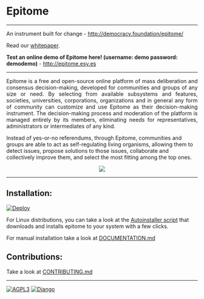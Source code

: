 # Epitome
-----------------------------------

An instrument built for change - http://democracy.foundation/epitome/

Read our [whitepaper](https://github.com/TheDemocracyFoundation/whitepaper).

**Test an online demo of Epitome here! (username: demo password: demodemo)**  - http://epitome.esy.es

-----------------------------------
<p align="justify">Epitome is a free and open-source online platform of mass deliberation and consensus decision-making, developed for communities and groups of any size or need. By selecting from available subsystems and features, societies, universities, corporations, organizations and in general any form of community can customize and use Epitome as their decision-making instrument. The decision-making process and moderation of the platform is managed entirely by its members, eliminating needs for representatives, administrators or intermediates of any kind.

Instead of yes-or-no referendums, through Epitome, communities and groups are able to act as self-regulating living organisms, allowing them to detect issues, propose solutions to those issues, collaborate and collectively improve them, and select the most fitting among the top ones.</p>

<p align="center">
  <img src="http://i.imgur.com/Q2AXPFE.gif">
</p>

-----------------------------------

Installation:
-----------------------------------
[![Deploy](https://www.herokucdn.com/deploy/button.png)](https://heroku.com/deploy?template=https://github.com/TheDemocracyFoundation/epitome)

For Linux distributions, you can take a look at the [Autoinstaller script](AutoInstaller/) that downloads and installs epitome to your system with a few clicks.

For manual installation take a look at [DOCUMENTATION.md](DOCUMENTATION.md)

Contributions:
-----------------------------------

Take a look at [CONTRIBUTING.md](CONTRIBUTING.md)

-----------------------------------

[![AGPL3](https://www.gnu.org/graphics/agplv3-155x51.png)](LICENSE.txt)
[![Django](https://www.djangoproject.com/m/img/badges/djangopowered126x54.gif)](http://www.djangoproject.com/)

